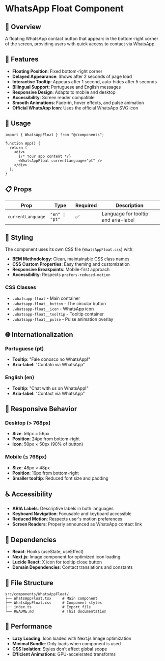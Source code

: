 # WhatsApp Float Component

## 📱 Overview

A floating WhatsApp contact button that appears in the bottom-right corner of the screen, providing users with quick access to contact via WhatsApp.

## 🎯 Features

- **Floating Position**: Fixed bottom-right corner
- **Delayed Appearance**: Shows after 2 seconds of page load
- **Interactive Tooltip**: Appears after 1 second, auto-hides after 5 seconds
- **Bilingual Support**: Portuguese and English messages
- **Responsive Design**: Adapts to mobile and desktop
- **Accessibility**: Screen reader compatible
- **Smooth Animations**: Fade-in, hover effects, and pulse animation
- **Official WhatsApp Icon**: Uses the official WhatsApp SVG icon

## 🔧 Usage

```tsx
import { WhatsAppFloat } from "@/components";

function App() {
  return (
    <div>
      {/* Your app content */}
      <WhatsAppFloat currentLanguage="pt" />
    </div>
  );
}
```

## 📋 Props

| Prop | Type | Required | Description |
|------|------|----------|-------------|
| `currentLanguage` | `"en" \| "pt"` | ✅ | Language for tooltip and aria-label |

## 🎨 Styling

The component uses its own CSS file (`WhatsAppFloat.css`) with:

- **BEM Methodology**: Clean, maintainable CSS class names
- **CSS Custom Properties**: Easy theming and customization
- **Responsive Breakpoints**: Mobile-first approach
- **Accessibility**: Respects `prefers-reduced-motion`

### CSS Classes

- `.whatsapp-float` - Main container
- `.whatsapp-float__button` - The circular button
- `.whatsapp-float__icon` - WhatsApp icon
- `.whatsapp-float__tooltip` - Tooltip container
- `.whatsapp-float__pulse` - Pulse animation overlay

## 🌐 Internationalization

### Portuguese (pt)
- **Tooltip**: "Fale conosco no WhatsApp!"
- **Aria-label**: "Contato via WhatsApp"

### English (en)
- **Tooltip**: "Chat with us on WhatsApp!"
- **Aria-label**: "Contact via WhatsApp"

## 📱 Responsive Behavior

### Desktop (> 768px)
- **Size**: 56px × 56px
- **Position**: 24px from bottom-right
- **Icon**: 50px × 50px (90% of button)

### Mobile (≤ 768px)
- **Size**: 48px × 48px
- **Position**: 16px from bottom-right
- **Smaller tooltip**: Reduced font size and padding

## ♿ Accessibility

- **ARIA Labels**: Descriptive labels in both languages
- **Keyboard Navigation**: Focusable and keyboard accessible
- **Reduced Motion**: Respects user's motion preferences
- **Screen Readers**: Properly announced as WhatsApp contact link

## 🔗 Dependencies

- **React**: Hooks (useState, useEffect)
- **Next.js**: Image component for optimized icon loading
- **Lucide React**: X icon for tooltip close button
- **Domain Dependencies**: Contact translations and constants

## 📁 File Structure

```
src/components/WhatsAppFloat/
├── WhatsAppFloat.tsx     # Main component
├── WhatsAppFloat.css     # Component styles
├── index.ts              # Export file
└── README.md             # This documentation
```

## 🚀 Performance

- **Lazy Loading**: Icon loaded with Next.js Image optimization
- **Minimal Bundle**: Only loads when component is used
- **CSS Isolation**: Styles don't affect global scope
- **Efficient Animations**: GPU-accelerated transforms
